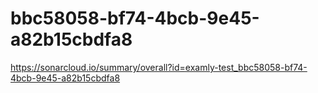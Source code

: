 # bbc58058-bf74-4bcb-9e45-a82b15cbdfa8
https://sonarcloud.io/summary/overall?id=examly-test_bbc58058-bf74-4bcb-9e45-a82b15cbdfa8
